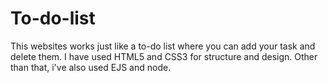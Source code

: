 # To-do-list
This websites works just like a to-do list where you can add your task and delete them.
I have used HTML5 and CSS3 for structure and design. Other than that, i've also used EJS and node.
